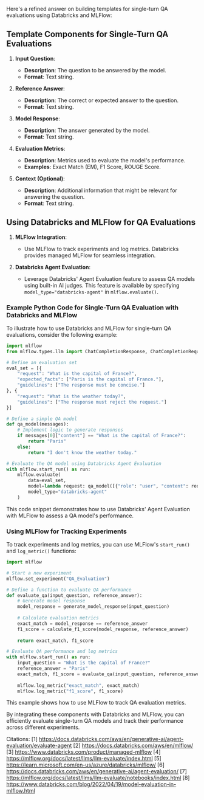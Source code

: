 Here's a refined answer on building templates for single-turn QA evaluations using Databricks and MLFlow:

## Template Components for Single-Turn QA Evaluations

1. **Input Question**:
   - **Description**: The question to be answered by the model.
   - **Format**: Text string.

2. **Reference Answer**:
   - **Description**: The correct or expected answer to the question.
   - **Format**: Text string.

3. **Model Response**:
   - **Description**: The answer generated by the model.
   - **Format**: Text string.

4. **Evaluation Metrics**:
   - **Description**: Metrics used to evaluate the model's performance.
   - **Examples**: Exact Match (EM), F1 Score, ROUGE Score.

5. **Context (Optional)**:
   - **Description**: Additional information that might be relevant for answering the question.
   - **Format**: Text string.

## Using Databricks and MLFlow for QA Evaluations

1. **MLFlow Integration**:
   - Use MLFlow to track experiments and log metrics. Databricks provides managed MLFlow for seamless integration.

2. **Databricks Agent Evaluation**:
   - Leverage Databricks' Agent Evaluation feature to assess QA models using built-in AI judges. This feature is available by specifying `model_type="databricks-agent"` in `mlflow.evaluate()`.

### Example Python Code for Single-Turn QA Evaluation with Databricks and MLFlow

To illustrate how to use Databricks and MLFlow for single-turn QA evaluations, consider the following example:

```python
import mlflow
from mlflow.types.llm import ChatCompletionResponse, ChatCompletionRequest

# Define an evaluation set
eval_set = [{
    "request": "What is the capital of France?",
    "expected_facts": ["Paris is the capital of France."],
    "guidelines": ["The response must be concise."]
}, {
    "request": "What is the weather today?",
    "guidelines": ["The response must reject the request."]
}]

# Define a simple QA model
def qa_model(messages):
    # Implement logic to generate responses
    if messages[0]["content"] == "What is the capital of France?":
        return "Paris"
    else:
        return "I don't know the weather today."

# Evaluate the QA model using Databricks Agent Evaluation
with mlflow.start_run() as run:
    mlflow.evaluate(
        data=eval_set,
        model=lambda request: qa_model([{"role": "user", "content": request["request"]}]),
        model_type="databricks-agent"
    )
```

This code snippet demonstrates how to use Databricks' Agent Evaluation with MLFlow to assess a QA model's performance.

### Using MLFlow for Tracking Experiments

To track experiments and log metrics, you can use MLFlow's `start_run()` and `log_metric()` functions:

```python
import mlflow

# Start a new experiment
mlflow.set_experiment("QA_Evaluation")

# Define a function to evaluate QA performance
def evaluate_qa(input_question, reference_answer):
    # Generate model response
    model_response = generate_model_response(input_question)
    
    # Calculate evaluation metrics
    exact_match = model_response == reference_answer
    f1_score = calculate_f1_score(model_response, reference_answer)
    
    return exact_match, f1_score

# Evaluate QA performance and log metrics
with mlflow.start_run() as run:
    input_question = "What is the capital of France?"
    reference_answer = "Paris"
    exact_match, f1_score = evaluate_qa(input_question, reference_answer)
    
    mlflow.log_metric("exact_match", exact_match)
    mlflow.log_metric("f1_score", f1_score)
```

This example shows how to use MLFlow to track QA evaluation metrics.

By integrating these components with Databricks and MLFlow, you can efficiently evaluate single-turn QA models and track their performance across different experiments.

Citations:
[1] https://docs.databricks.com/aws/en/generative-ai/agent-evaluation/evaluate-agent
[2] https://docs.databricks.com/aws/en/mlflow/
[3] https://www.databricks.com/product/managed-mlflow
[4] https://mlflow.org/docs/latest/llms/llm-evaluate/index.html
[5] https://learn.microsoft.com/en-us/azure/databricks/mlflow/
[6] https://docs.databricks.com/aws/en/generative-ai/agent-evaluation/
[7] https://mlflow.org/docs/latest/llms/llm-evaluate/notebooks/index.html
[8] https://www.databricks.com/blog/2022/04/19/model-evaluation-in-mlflow.html
